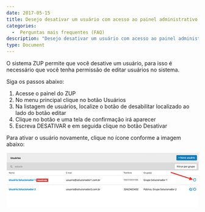 ```yaml
---
date: 2017-05-15
title: Desejo desativar um usuário com acesso ao painel administrativo
categories:
  -  Perguntas mais frequentes (FAQ)
description: "Desejo desativar um usuário com acesso ao painel administrativo"
type: Document
---
```



O sistema ZUP permite que você desative um usuário, para isso é necessário que você tenha permissão de editar usuários no sistema.

Siga os passos abaixo:

1. Acesse o painel do ZUP
2. No menu principal clique no botão Usuários
3. Na listagem de usuários, localize o botão de desabilitar localizado ao lado do botão editar
4. Clique no botão e uma tela de confirmação irá aparecer
5. Escreva DESATIVAR e em seguida clique no botão Desativar

Para ativar o usuário novamente, clique no ícone conforme a imagem abaixo:

![ativando-usuario](/images/zup-ativando-usuario.jpg)
